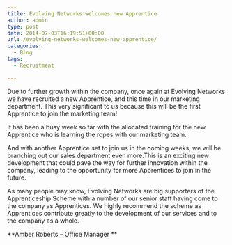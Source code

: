 ```yaml
---
title: Evolving Networks welcomes new Apprentice
author: admin
type: post
date: 2014-07-03T16:19:51+00:00
url: /evolving-networks-welcomes-new-apprentice/
categories:
  - Blog
tags:
  - Recruitment

---
```

Due to further growth within the company, once again at Evolving Networks we have recruited a new Apprentice, and this time in our marketing department. This very significant to us because this will be the first Apprentice to join the marketing team!

It has been a busy week so far with the allocated training for the new Apprentice who is learning the ropes with our marketing team.

And with another Apprentice set to join us in the coming weeks, we will be branching out our sales department even more.This is an exciting new development that could pave the way for further innovation within the company, leading to the opportunity for more Apprentices to join in the future.

As many people may know, Evolving Networks are big supporters of the Apprenticeship Scheme with a number of our senior staff having come to the company as Apprentices. We highly recommend the scheme as Apprentices contribute greatly to the development of our services and to the company as a whole.

**Amber Roberts &#8211; Office Manager **